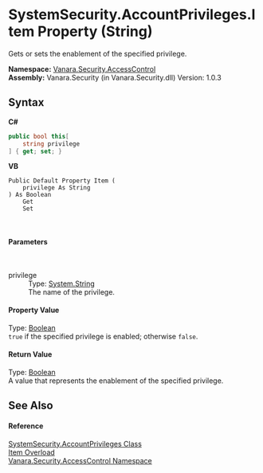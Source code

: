 # SystemSecurity.AccountPrivileges.Item Property (String)
 

Gets or sets the enablement of the specified privilege.

**Namespace:**&nbsp;<a href="62a937f8-234b-6e15-2f22-272a8ae206a7">Vanara.Security.AccessControl</a><br />**Assembly:**&nbsp;Vanara.Security (in Vanara.Security.dll) Version: 1.0.3

## Syntax

**C#**<br />
``` C#
public bool this[
	string privilege
] { get; set; }
```

**VB**<br />
``` VB
Public Default Property Item ( 
	privilege As String
) As Boolean
	Get
	Set
```

<br />

#### Parameters
&nbsp;<dl><dt>privilege</dt><dd>Type: <a href="http://msdn2.microsoft.com/en-us/library/s1wwdcbf" target="_blank">System.String</a><br />The name of the privilege.</dd></dl>

#### Property Value
Type: <a href="http://msdn2.microsoft.com/en-us/library/a28wyd50" target="_blank">Boolean</a><br />`true` if the specified privilege is enabled; otherwise `false`.

#### Return Value
Type: <a href="http://msdn2.microsoft.com/en-us/library/a28wyd50" target="_blank">Boolean</a><br />A value that represents the enablement of the specified privilege.

## See Also


#### Reference
<a href="1726478c-7693-5520-dd40-3bb86bbecb7a">SystemSecurity.AccountPrivileges Class</a><br /><a href="d95ddc3f-c8ca-4a6a-d97f-74fb955be344">Item Overload</a><br /><a href="62a937f8-234b-6e15-2f22-272a8ae206a7">Vanara.Security.AccessControl Namespace</a><br />